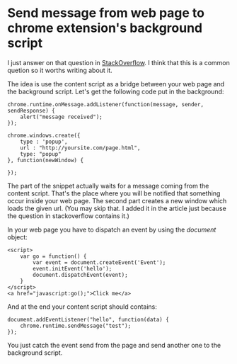 # Send message from web page to chrome extension's background script 

I just answer on that question in [StackOverflow](http://stackoverflow.com/questions/18374252/how-do-i-pass-back-data-from-a-remote-window-to-a-chrome-extensions-background/18377748#18377748). I think that this is a common quetion so it worths writing about it. 

The idea is use the content script as a bridge between your web page and the background script. Let's get the following code put in the background:

	chrome.runtime.onMessage.addListener(function(message, sender, sendResponse) {
	    alert("message received");
	});

	chrome.windows.create({
	    type : 'popup',
	    url : "http://yoursite.com/page.html",
	    type: "popup"
	}, function(newWindow) {

	});

The part of the snippet actually waits for a message coming from the content script. That's the place where you will be notified that something occur inside your web page. The second part creates a new window which loads the given url. (You may skip that. I added it in the article just because the question in stackoverflow contains it.)

In your web page you have to dispatch an event by using the *document* object:

	<script>
	    var go = function() {
	        var event = document.createEvent('Event');
	        event.initEvent('hello');
	        document.dispatchEvent(event);
	    }
	</script>
	<a href="javascript:go();">Click me</a>

And at the end your content script should contains:

	document.addEventListener("hello", function(data) {
	    chrome.runtime.sendMessage("test");
	});

You just catch the event send from the page and send another one to the background script.